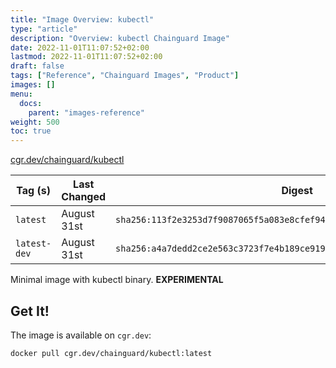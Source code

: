 ```yaml
---
title: "Image Overview: kubectl"
type: "article"
description: "Overview: kubectl Chainguard Image"
date: 2022-11-01T11:07:52+02:00
lastmod: 2022-11-01T11:07:52+02:00
draft: false
tags: ["Reference", "Chainguard Images", "Product"]
images: []
menu:
  docs:
    parent: "images-reference"
weight: 500
toc: true
---
```


[cgr.dev/chainguard/kubectl](https://github.com/chainguard-images/images/tree/main/images/kubectl)

| Tag (s)       | Last Changed | Digest                                                                    |
|---------------|--------------|---------------------------------------------------------------------------|
|  `latest`     | August 31st  | `sha256:113f2e3253d7f9087065f5a083e8cfef94e03a051879acf61000d46abf523bb9` |
|  `latest-dev` | August 31st  | `sha256:a4a7dedd2ce2e563c3723f7e4b189ce91911cc59b197ca7042ba072168b3ed82` |



Minimal image with kubectl binary. **EXPERIMENTAL**

## Get It!

The image is available on `cgr.dev`:

```
docker pull cgr.dev/chainguard/kubectl:latest
```

